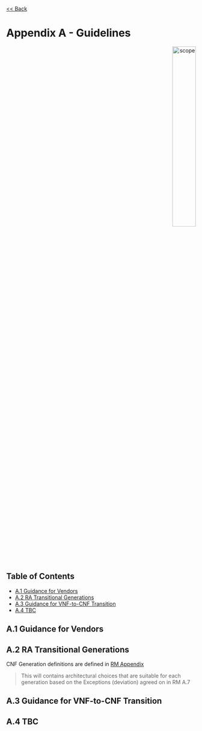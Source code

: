 [<< Back](../../kubernetes)
# Appendix A - Guidelines
<p align="right"><img src="../figures/bogo_ifo.png" alt="scope" title="Scope" width="35%"/></p>

## Table of Contents
* [A.1 Guidance for Vendors](#A.1)
* [A.2 RA Transitional Generations](#A.2)
* [A.3 Guidance for VNF-to-CNF Transition](#A.3)
* [A.4 TBC](#A.4)

<a name="A.1"></a>
## A.1 Guidance for Vendors

<a name="A.2"></a>
## A.2 RA Transitional Generations

CNF Generation definitions are defined in [RM Appendix](../../../ref_modle/chapters/appendix-a#A.4)

> This will contains architectural choices that are suitable for each generation based on the Exceptions (deviation) agreed on in RM A.7

<a name="A.3"></a>
## A.3 Guidance for VNF-to-CNF Transition

<a name="A.4"></a>
## A.4 TBC
